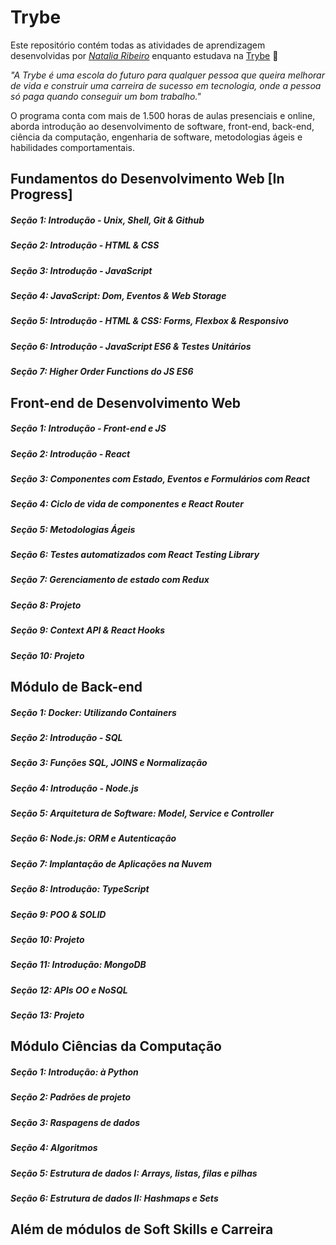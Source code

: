 # Trybe

Este repositório contém todas as atividades de aprendizagem desenvolvidas por _[Natalia Ribeiro](https://www.linkedin.com/in/dev-natalia-ribeiro/)_ enquanto estudava na [Trybe](https://www.betrybe.com/) 🚀

_"A Trybe é uma escola do futuro para qualquer pessoa que queira melhorar de vida e construir uma carreira de sucesso em tecnologia, onde a pessoa só paga quando conseguir um bom trabalho."_

O programa conta com mais de 1.500 horas de aulas presenciais e online, aborda introdução ao desenvolvimento de software, front-end, back-end, ciência da computação, engenharia de software, metodologias ágeis e habilidades comportamentais.

## Fundamentos do Desenvolvimento Web [In Progress]

##### Seção 1: Introdução - Unix, Shell, Git & Github

##### Seção 2: Introdução - HTML & CSS

##### Seção 3: Introdução - JavaScript

##### Seção 4: JavaScript: Dom, Eventos & Web Storage

##### Seção 5: Introdução - HTML & CSS: Forms, Flexbox & Responsivo

##### Seção 6: Introdução - JavaScript ES6 & Testes Unitários

##### Seção 7: Higher Order Functions do JS ES6 

## Front-end de Desenvolvimento Web 

##### Seção 1: Introdução - Front-end e JS

##### Seção 2: Introdução - React

##### Seção 3: Componentes com Estado, Eventos e Formulários com React

##### Seção 4: Ciclo de vida de componentes e React Router

##### Seção 5: Metodologias Ágeis

##### Seção 6: Testes automatizados com React Testing Library

##### Seção 7: Gerenciamento de estado com Redux

##### Seção 8: Projeto

##### Seção 9: Context API & React Hooks 

##### Seção 10: Projeto

## Módulo de Back-end 

##### Seção 1: Docker: Utilizando Containers

##### Seção 2: Introdução - SQL

##### Seção 3: Funções SQL, JOINS e Normalização

##### Seção 4: Introdução - Node.js

##### Seção 5: Arquitetura de Software: Model, Service e Controller

##### Seção 6: Node.js: ORM e Autenticação

##### Seção 7: Implantação de Aplicações na Nuvem

##### Seção 8: Introdução: TypeScript

##### Seção 9: POO & SOLID 

##### Seção 10: Projeto

##### Seção 11: Introdução: MongoDB

##### Seção 12: APIs OO e NoSQL

##### Seção 13: Projeto

## Módulo Ciências da Computação 

##### Seção 1: Introdução: à Python

##### Seção 2: Padrões de projeto

##### Seção 3: Raspagens de dados

##### Seção 4: Algoritmos

##### Seção 5: Estrutura de dados I: Arrays, listas, filas e pilhas

##### Seção 6: Estrutura de dados II: Hashmaps e Sets

## Além de módulos de Soft Skills e Carreira 

